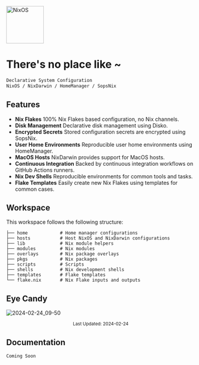 [<img src="https://nixos.org/logo/nixos-logo-only-hires.png" width="100" alt="NixOS">](https://nixos.org)

# There's no place like ~

```ocaml
Declarative System Configuration
NixOS / NixDarwin / HomeManager / SopsNix
```

## Features

- **Nix Flakes** 100% Nix Flakes based configuration, no Nix channels.
- **Disk Management** Declarative disk management using Disko.
- **Encrypted Secrets** Stored configuration secrets are encrypted using SopsNix.
- **User Home Environments** Reproducible user home environments using HomeManager.
- **MacOS Hosts** NixDarwin provides support for MacOS hosts.
- **Continuous Integration** Backed by continuous integration workflows on GitHub Actions runners.
- **Nix Dev Shells** Reproducible environments for common tools and tasks.
- **Flake Templates** Easily create new Nix Flakes using templates for common cases.

## Workspace

This workspace follows the following structure:

```
├── home            # Home manager configurations
├── hosts           # Host NixOS and NixDarwin configurations
├── lib             # Nix module helpers
├── modules         # Nix modules
├── overlays        # Nix package overlays
├── pkgs            # Nix packages
├── scripts         # Scripts
├── shells          # Nix development shells
├── templates       # Flake templates
└── flake.nix       # Nix Flake inputs and outputs
```

## Eye Candy

![2024-02-24_09-50](https://github.com/dominicegginton/dotfiles/assets/28626241/658cfb6d-96aa-4692-ad0e-891c7a081a60)

<p align="center">
    <sub>Last Updated: 2024-02-24</sub>
</p>

## Documentation

```ocaml
Coming Soon
```
